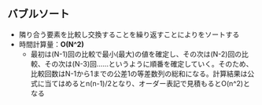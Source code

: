## バブルソート

- 隣り合う要素を比較し交換することを繰り返すことによりをソートする
- 時間計算量：**O(N^2)**
  - 最初は(N-1)回の比較で最小(最大)の値を確定し、その次は(N-2)回の比較、その次は(N-3)回......というように順番を確定していく。そのため、比較回数はN-1から1までの公差1の等差数列の総和になる。計算結果は公式に当てはめるとn(n-1)/2となり、オーダー表記で見積もるとO(n^2)となる
